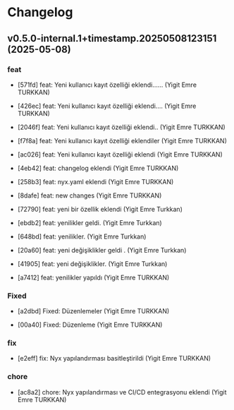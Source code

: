 # Changelog

## v0.5.0-internal.1+timestamp.20250508123151 (2025-05-08)

### feat

* [571fd] feat: Yeni kullanıcı kayıt özelliği eklendi...... (Yigit Emre TURKKAN)

* [426ec] feat: Yeni kullanıcı kayıt özelliği eklendi.... (Yigit Emre TURKKAN)

* [2046f] feat: Yeni kullanıcı kayıt özelliği eklendi.. (Yigit Emre TURKKAN)

* [f7f8a] feat: Yeni kullanıcı kayıt özelliği eklendiler (Yigit Emre TURKKAN)

* [ac026] feat: Yeni kullanıcı kayıt özelliği eklendi (Yigit Emre TURKKAN)

* [4eb42] feat: changelog eklendi (Yigit Emre TURKKAN)

* [258b3] feat: nyx.yaml eklendi (Yigit Emre TURKKAN)

* [8dafe] feat: new changes (Yigit Emre TURKKAN)

* [72790] feat: yeni bir özellik eklendi (Yigit Emre Turkkan)

* [ebdb2] feat: yenilikler geldi. (Yigit Emre Turkkan)

* [648bd] feat: yenilikler. (Yigit Emre Turkkan)

* [20a60] feat: yeni değişiklikler geldi . (Yigit Emre Turkkan)

* [41905] feat: yeni değişiklikler. (Yigit Emre Turkkan)

* [a7412] feat: yenilikler yapıldı (Yigit Emre TURKKAN)

### Fixed

* [a2dbd] Fixed: Düzenlemeler (Yigit Emre TURKKAN)

* [00a40] Fixed: Düzenleme (Yigit Emre TURKKAN)

### fix

* [e2eff] fix: Nyx yapılandırması basitleştirildi (Yigit Emre TURKKAN)

### chore

* [ac8a2] chore: Nyx yapılandırması ve CI/CD entegrasyonu eklendi (Yigit Emre TURKKAN)

